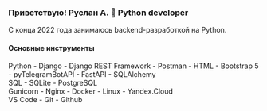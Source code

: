 ### Приветствую! Руслан А. 👋 Python developer

С конца 2022 года занимаюсь backend-разработкой на Python.

#### Основные инструменты
Python - Django - Django REST Framework - Postman - HTML - Bootstrap 5 - pyTelegramBotAPI - FastAPI - SQLAlchemy <br>
SQL - SQLite - PostgreSQL <br>
Gunicorn - Nginx -  Docker - Linux - Yandex.Cloud <br>
VS Code - Git - Github <br>
